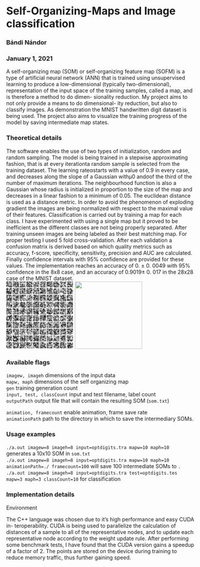 # Self-Organizing-Maps and Image classification

### Bándi Nándor

### January 1, 2021

A self-organizing map (SOM) or self-organizing feature map (SOFM) is a type
of artificial neural network (ANN) that is trained using unsupervised learning to
produce a low-dimensional (typically two-dimensional), representation of the input
space of the training samples, called a map, and is therefore a method to do dimen-
sionality reduction. My project aims to not only provide a means to do dimensional-
ity reduction, but also to classify images. As demonstration the MNIST handwritten
digit dataset is being used. The project also aims to visualize the training progress
of the model by saving intermediate map states.

### Theoretical details

The software enables the use of two types of initialization, random and random
sampling. The model is being trained in a stepwise approximating fashion, that is
at every iterationta random sample is selected from the training dataset.
The learning rateαstarts with a value of 0.9 in every case, and decreases along
the slope of a Gaussian withμ0 andσof the third of the number of maximum
iterations. The neighbourhood function is also a Gaussian whose radius is initialized
in proportion to the size of the map and decreases in a linear fashion to a minimum
of 0.05. The euclidean distance is used as a distance metric. In order to avoid the
phenomenon of exploding gradient the images are being normalized with respect to
the maximal value of their features. Classification is carried out by training a map
for each class. I have experimented with using a single map but it proved to be
inefficient as the different classes are not being properly separated. After training
unseen images are being labeled as their best matching map. For proper testing
I used 5 fold cross-validation. After each validation a confusion matrix is derived
based on which quality metrics such as accuracy, f-score, specificity, sensitivity,
precision and AUC are calculated. Finally confidence intervals with 95% confidence
are provided for these values. The implementation reaches an accuracy of 0.
± 0. 0049 with 95% confidence in the 8x8 case, and an accuracy of 0.9019± 0. 017 in
the 28x28 case of the MNIST dataset.  
![](media/8x8gif.gif) <img src="media/emnist28x28.gif"  width="180" height="180">

### Available flags  
`imagew, imageh` dimensions of the input data  
`mapw, maph` dimensions of the self organizing map  
`gen` training generation count  
`input, test, classCount` input and test filename, label count   
`outputPath` output file that will contain the resulting SOM  (`som.txt`)  

`animation, framecount` enable animation, frame save rate  
`animationPath` path to the directory in which to save the intermediary SOMs.  

### Usage examples  
`./a.out imagew=8 imageh=8 input=optdigits.tra mapw=10 maph=10 `  generates a 10x10 SOM in `som.txt`  
`./a.out imagew=8 imageh=8 input=optdigits.tra mapw=10 maph=10  animationPath=./ framecount=100` will save  100 intermediate SOMs to `.`  
`./a.out imagew=8 imageh=8 input=optdigits.tra test=optdigits.tes mapw=3 maph=3 classCount=10` for classification 

### Implementation details

Environment

The C++ language was chosen due to it’s high performance and easy CUDA in-
teroperability. CUDA is being used to parallelize the calculation of distances of a
sample to all of the representative nodes, and to update each representative node
according to the weight update rule. After performing some benchmark tests, I have
found that the CUDA version gains a speedup of a factor of 2. The points are stored
on the device during training to reduce memory traffic, thus further gaining speed.

